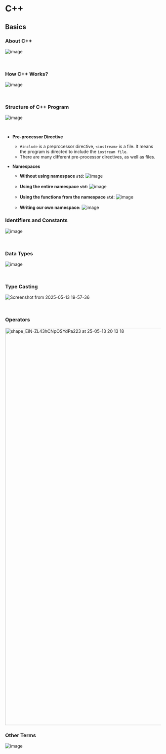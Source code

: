 # C++

## Basics
### About C++
![image](https://github.com/user-attachments/assets/072771bf-2c22-48c0-9763-b9277246b721)

<br>

### How C++ Works?
![image](https://github.com/user-attachments/assets/868b72bf-2a95-45ac-89ec-42e56af69017)

<br>

### Structure of C++ Program
![image](https://github.com/user-attachments/assets/8913436e-4524-427e-b981-9c7a85e76c4d)

<br>

- **Pre-processor Directive**
  - `#include` is a preprocessor directive, `<iostream>` is a file. It means the program is directed to include the `iostream file`.
  - There are many different pre-processor directives, as well as files.

- **Namespaces**
  - **Without using namespace `std`:**
    ![image](https://github.com/user-attachments/assets/cb5d7d05-bb83-4e0b-bbaf-da4fd69e867d)
    
  <br>
  
  - **Using the entire namespace `std`:**
    ![image](https://github.com/user-attachments/assets/b6761b3d-5a1a-422c-831b-34349396dfe0)
    
  <br>
  
  - **Using the functions from the namespace `std`:**
    ![image](https://github.com/user-attachments/assets/1df752ba-a1b7-4272-adee-daceae2f6c11)
    
  <br>
  
  - **Writing our own namespace:**
    ![image](https://github.com/user-attachments/assets/660257dd-b3b5-4867-9fbd-c1c37d133a94)

### Identifiers and Constants
![image](https://github.com/user-attachments/assets/4f229bc5-0cec-4d87-ab20-176bd5787a74)

<br>

### Data Types
![image](https://github.com/user-attachments/assets/5943e678-3b8a-44d4-b7e3-9e654892ab14)

<br>

### Type Casting
![Screenshot from 2025-05-13 19-57-36](https://github.com/user-attachments/assets/34f8d92a-c402-4cde-8093-97cde368d5c2)

<br>

### Operators
<img width="1287" alt="shape_EiN-ZL43hCNpOSYdPa223 at 25-05-13 20 13 18" src="https://github.com/user-attachments/assets/e850a7c4-96a4-4d2d-bc95-689f32b536cf" />

<br>

### Other Terms
![image](https://github.com/user-attachments/assets/6bce3b53-0949-4354-9913-590bd9a9db63)
